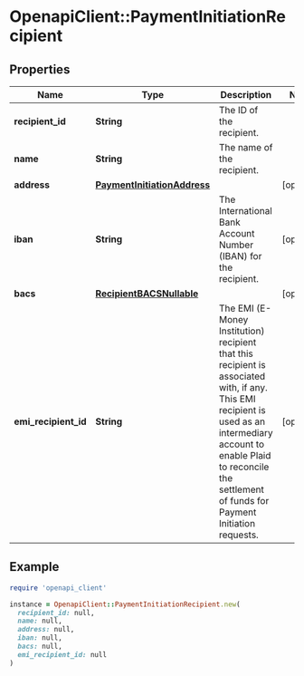 # OpenapiClient::PaymentInitiationRecipient

## Properties

| Name | Type | Description | Notes |
| ---- | ---- | ----------- | ----- |
| **recipient_id** | **String** | The ID of the recipient. |  |
| **name** | **String** | The name of the recipient. |  |
| **address** | [**PaymentInitiationAddress**](PaymentInitiationAddress.md) |  | [optional] |
| **iban** | **String** | The International Bank Account Number (IBAN) for the recipient. | [optional] |
| **bacs** | [**RecipientBACSNullable**](RecipientBACSNullable.md) |  | [optional] |
| **emi_recipient_id** | **String** | The EMI (E-Money Institution) recipient that this recipient is associated with, if any. This EMI recipient is used as an intermediary account to enable Plaid to reconcile the settlement of funds for Payment Initiation requests. | [optional] |

## Example

```ruby
require 'openapi_client'

instance = OpenapiClient::PaymentInitiationRecipient.new(
  recipient_id: null,
  name: null,
  address: null,
  iban: null,
  bacs: null,
  emi_recipient_id: null
)
```

